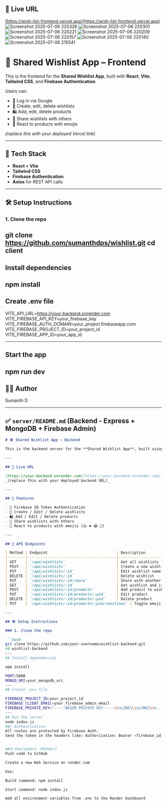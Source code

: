 ## 🔗 Live URL

[https://wish-list-frontend.vercel.app](https://wish-list-frontend.vercel.app) ![Screenshot 2025-07-06 220326](https://github.com/user-attachments/assets/58185bfe-2d9e-43f6-af44-b32ac2faca20)
![Screenshot 2025-07-06 220301](https://github.com/user-attachments/assets/32620405-9b7b-421b-8b0a-38452810eead)
![Screenshot 2025-07-06 220221](https://github.com/user-attachments/assets/86dc2b12-1ab7-4d39-a95f-b93d925bc84a)
![Screenshot 2025-07-06 220209](https://github.com/user-attachments/assets/b9661144-2783-470a-8170-bed98ae6ab6a)
![Screenshot 2025-07-06 220157](https://github.com/user-attachments/assets/03f8ddb9-37a7-4ec0-892c-d50937269000)
![Screenshot 2025-07-06 220140](https://github.com/user-attachments/assets/0245a3f2-2649-4945-a5cf-034b37b8d951)
![Screenshot 2025-07-06 215541](https://github.com/user-attachments/assets/2539b9fd-208d-4647-a35f-20246055fdf3)


# 🎁 Shared Wishlist App – Frontend

This is the frontend for the **Shared Wishlist App**, built with **React**, **Vite**, **Tailwind CSS**, and **Firebase Authentication**.

Users can:
- 🔐 Log in via Google
- 🎁 Create, edit, delete wishlists
- 🛍️ Add, edit, delete products
- 👥 Share wishlists with others
- 🎉 React to products with emojis


_(replace this with your deployed Vercel link)_

---

## 🚀 Tech Stack

- **React + Vite**
- **Tailwind CSS**
- **Firebase Authentication**
- **Axios** for REST API calls

---

## 🛠️ Setup Instructions

### 1. Clone the repo

git clone https://github.com/sumanthdps/wishlist.git
cd client
---
## Install dependencies
npm install
---
## Create .env file

VITE_API_URL=https://your-backend.onrender.com
VITE_FIREBASE_API_KEY=your_firebase_key
VITE_FIREBASE_AUTH_DOMAIN=your_project.firebaseapp.com
VITE_FIREBASE_PROJECT_ID=your_project_id
VITE_FIREBASE_APP_ID=your_app_id

---
## Start the app

npm run dev
---
## 👨‍💻 Author
Sumanth D

---

## ✅ `server/README.md` (Backend - Express + MongoDB + Firebase Admin)

```md
# 🛠️ Shared Wishlist App – Backend

This is the backend server for the **Shared Wishlist App**, built using **Node.js**, **Express**, **MongoDB**, and **Firebase Admin SDK** for secure token authentication.

---

## 🔗 Live URL

[https://your-backend.onrender.com](https://your-backend.onrender.com)  
_(replace this with your deployed backend URL)_

---

## 🔧 Features

- 🔐 Firebase ID Token Authentication
- 🎁 Create / Edit / Delete wishlists
- 🛍️ Add / Edit / Delete products
- 👥 Share wishlists with others
- 🎉 React to products with emojis (👍 ❤️ 😂 🤯)

---

## 🧪 API Endpoints

| Method | Endpoint                               | Description                    |
|--------|----------------------------------------|--------------------------------|
| GET    | `/api/wishlists`                       | Get all wishlists for user     |
| POST   | `/api/wishlists`                       | Create a new wishlist          |
| PUT    | `/api/wishlists/:id`                   | Edit wishlist name             |
| DELETE | `/api/wishlists/:id`                   | Delete wishlist                |
| PUT    | `/api/wishlists/:id/share`             | Share with another user email  |
| GET    | `/api/wishlists/:id`                   | Get wishlist and its products  |
| POST   | `/api/wishlists/:id/products`          | Add product to wishlist        |
| PUT    | `/api/wishlists/:id/products/:pid`     | Edit product                   |
| DELETE | `/api/wishlists/:id/products/:pid`     | Delete product                 |
| PUT    | `/api/wishlists/:id/products/:pid/reactions` | Toggle emoji reaction   |

---

## 🛠️ Setup Instructions

### 1. Clone the repo

```bash
git clone https://github.com/your-username/wishlist-backend.git
cd wishlist-backend
---
## Install dependencies

npm install

PORT=5000
MONGO_URI=your_mongodb_uri
---
## Create .env file

FIREBASE_PROJECT_ID=your_project_id
FIREBASE_CLIENT_EMAIL=your_firebase_admin_email
FIREBASE_PRIVATE_KEY="-----BEGIN PRIVATE KEY-----\\nLINE1\\nLINE2\\n...\\n-----END PRIVATE KEY-----\\n"
---
## Run the server
node index.js
##🔐 Authentication
All routes are protected by Firebase Auth.
Send the token in the headers like: Authorization: Bearer <firebase_id_token>


##🌐 Deployment (Render)
Push code to GitHub

Create a new Web Service on render.com

Use:

Build command: npm install

Start command: node index.js

Add all environment variables from .env to the Render Dashboard



